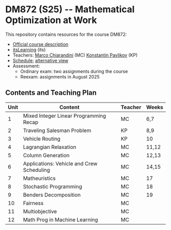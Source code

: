 # DM872 (S25) -- Mathematical Optimization at Work

This repository contains resources for the course DM872:

- [Official course description](https://odinlister.sdu.dk/fagbesk/internkode/DM872/)
- [itsLearning](https://sdu.itslearning.com/main.aspx?CourseID=39625) (its)
- Teachers: [Marco Chiarandini](https://imada.sdu.dk/u/march) (MC)
  [Konstantin Pavlikov](https://portal.findresearcher.sdu.dk/en/persons/kop) (KP)
- [Schedule](https://skemaplan.sdu.dk/N340032101/f25);
  [alternative view](./schedule.png)
- Assessment:
    - Ordinary exam: two assignments during the course
    - Reexam: assignments in August 2025


## Contents and Teaching Plan

| Unit | Content                                   | Teacher | Weeks |
|  --- | ---                                       | ---     | ---   |
|    1 | Mixed Integer Linear Programming Recap    | MC      | 6,7   |
|    2 | Traveling Salesman Problem                | KP      | 8,9   |
|    3 | Vehicle Routing                           | KP      | 10    |
|    4 | Lagrangian Relaxation                     | MC      | 11,12 |
|    5 | Column Generation                         | MC      | 12,13 |
|    6 | Applications: Vehicle and Crew Scheduling | MC      | 14,15 |
|    7 | Matheuristics                             | MC      | 17    |
|    8 | Stochastic Programming                    | MC      | 18    |
|    9 | Benders Decomposition                     | MC      | 19    |
|   10 | Fairness                                  | MC      |       |
|   11 | Multiobjective                            | MC      |       |
|   12 | Math Prog in Machine Learning             | MC      |       |
